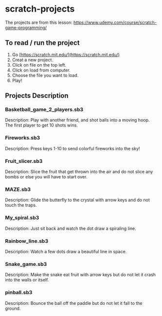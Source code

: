 # scratch-projects
The projects are from this lesson: https://www.udemy.com/course/scratch-game-programming/

## To read / run the project
1. Go [https://scratch.mit.edu/](https://scratch.mit.edu/)
2. Creat a new project.
3. Click on file on the top left.
4. Click on load from computer.
5. Choose the file you want to load.
6. Play!

## Projects Description
### Basketball_game_2_players.sb3
Description: Play with another friend, and shot balls into a moving hoop. The first player to get 10 shots wins.

### Fireworks.sb3
Description: Press keys 1-10 to send colorful fireworks into the sky!

### Fruit_slicer.sb3
Description: Slice the fruit that get thrown into the air and do not slice any bombs or else you will have to start over.

### MAZE.sb3
Description: Glide the butterfly to the crystal with arrow keys and do not touch the traps.

### My_spiral.sb3
Description: Just sit back and watch the dot draw a spiraling line.

### Rainbow_line.sb3
Description: Watch a few dots draw a beautiful line in space.

### Snake_game.sb3
Description: Make the snake eat fruit with arrow keys but do not let it crash into the walls or itself.

### pinball.sb3
Description: Bounce the ball off the paddle but do not let it fall to the ground.
